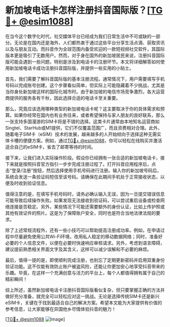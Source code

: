 # 新加坡电话卡怎样注册抖音国际版？[[TG💪+ @esim1088](https://t.me/s/esim1088)]

在当今这个数字化时代，社交媒体平台已经成为我们日常生活中不可或缺的一部分。无论是在国内还是海外，人们都热衷于通过这些平台分享生活点滴、获取资讯以及与朋友互动。而抖音作为全球范围内备受欢迎的一款短视频社交软件，其国际版本更是吸引了无数用户。然而，对于身在国外的新加坡居民来说，注册抖音国际版可能会遇到一些问题，特别是涉及到电话卡的注册环节。本文将详细解答如何使用新加坡电话卡成功注册抖音国际版，并提供一些实用的小贴士。

首先，我们需要了解抖音国际版的基本注册流程。通常情况下，用户需要填写手机号码以完成账号创建。这个步骤看似简单，但实际上可能隐藏着不少挑战，尤其是当你身处新加坡这样的国际化城市时。由于新加坡的电信市场竞争激烈，各大运营商提供的服务各有千秋，因此选择合适的电话卡至关重要。

那么，究竟应该选用哪种类型的新加坡电话卡呢？这主要取决于你的具体需求和预算。如果你经常在国内也有业务往来，或者希望保持与家人朋友的良好联系，那么一张支持多国漫游的SIM卡将是不错的选择。这类卡片通常由本地知名运营商如Singtel、StarHub或M1提供，它们不仅覆盖范围广，而且资费相对合理。此外，随着电子SIM卡（eSIM）技术的发展，越来越多的人开始倾向于选择这种无需实体卡槽的便捷方案。例如，通过[TG💪+ @esim1088](https://t.me/s/esim1088)，你可以轻松在线购买并激活适合自己的eSIM卡，省去了邮寄等待的时间。

接下来，让我们进入实际操作阶段。假设你已经拥有一张合适的新加坡电话卡，接下来就是按照抖音官方指引一步步完成注册过程了。打开抖音应用程序后，点击“登录/注册”按钮，然后选择使用手机号码进行注册。输入你的新加坡号码后，系统会发送一条验证码短信至该号码。请确保在此期间手机处于正常接收状态，以便及时收到验证信息。

值得注意的是，在填写手机号码时，请务必确认输入无误，因为一旦提交错误信息可能导致后续操作失败。如果发现无法接收到验证码，可以尝试重启设备或检查网络连接是否稳定。另外，某些情况下可能还需要额外的身份认证，比如上传护照或其他有效证件的照片。这是为了保障账户安全，同时也是符合当地法律法规的要求。

除了上述常规流程外，还有一些小技巧可以帮助提高注册成功率。例如，在申请过程中尽量避免使用公共Wi-Fi环境，改用私人稳定的移动数据网络；同时，准备好必要的个人信息文件，以便在必要时快速响应审核请求。另外，考虑到语言障碍，建议提前熟悉相关界面文字及其含义，这样可以减少误解和不必要的麻烦。

最后，值得一提的是，即使顺利完成注册，也别忘了定期更新密码并启用双重身份验证功能。这不仅能有效防止账户被盗风险，还能让你更加安心地享受抖音带来的乐趣。毕竟，在这样一个充满创意与活力的平台上，每个人都值得拥有属于自己的精彩瞬间！

综上所述，虽然新加坡电话卡注册抖音国际版看似复杂，但只要掌握正确的方法并做好充分准备，就完全可以轻松应对这一挑战。无论是选择传统SIM卡还是新兴eSIM卡，关键在于找到最适合自己的解决方案。希望本文能为大家提供有价值的参考信息，让大家能够在异国他乡尽情体验抖音的魅力！

[[TG💪+ @esim1088](https://t.me/s/esim1088) ![Image](https://i.postimg.cc/4NQfJmqS/Snipaste-2025-05-13-00-14-12.png)]